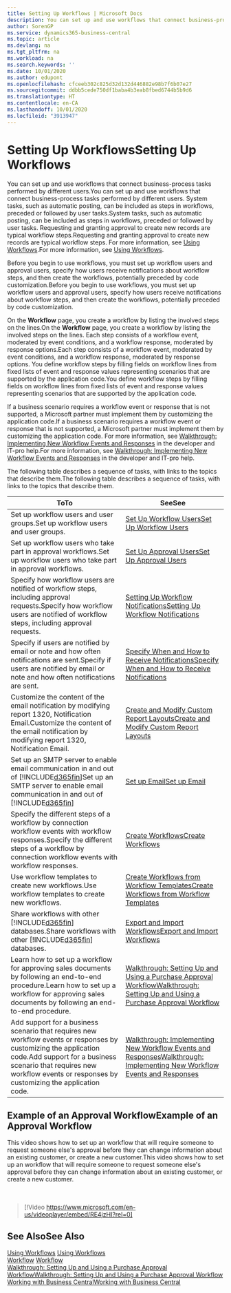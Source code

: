 ```yaml
---
title: Setting Up Workflows | Microsoft Docs
description: You can set up and use workflows that connect business-process tasks performed by different users. System tasks, such as automatic posting, can be included as steps in workflows, preceded or followed by user tasks. Requesting and granting approval to create new records are typical workflow steps.
author: SorenGP
ms.service: dynamics365-business-central
ms.topic: article
ms.devlang: na
ms.tgt_pltfrm: na
ms.workload: na
ms.search.keywords: ''
ms.date: 10/01/2020
ms.author: edupont
ms.openlocfilehash: cfceeb302c825d32d132d446882e98b7f6b07e27
ms.sourcegitcommit: ddbb5cede750df1baba4b3eab8fbed6744b5b9d6
ms.translationtype: HT
ms.contentlocale: en-CA
ms.lasthandoff: 10/01/2020
ms.locfileid: "3913947"
---
```

# <a name="setting-up-workflows"></a><span data-ttu-id="721a6-105">Setting Up Workflows</span><span class="sxs-lookup"><span data-stu-id="721a6-105">Setting Up Workflows</span></span>
<span data-ttu-id="721a6-106">You can set up and use workflows that connect business-process tasks performed by different users.</span><span class="sxs-lookup"><span data-stu-id="721a6-106">You can set up and use workflows that connect business-process tasks performed by different users.</span></span> <span data-ttu-id="721a6-107">System tasks, such as automatic posting, can be included as steps in workflows, preceded or followed by user tasks.</span><span class="sxs-lookup"><span data-stu-id="721a6-107">System tasks, such as automatic posting, can be included as steps in workflows, preceded or followed by user tasks.</span></span> <span data-ttu-id="721a6-108">Requesting and granting approval to create new records are typical workflow steps.</span><span class="sxs-lookup"><span data-stu-id="721a6-108">Requesting and granting approval to create new records are typical workflow steps.</span></span> <span data-ttu-id="721a6-109">For more information, see [Using Workflows](across-use-workflows.md).</span><span class="sxs-lookup"><span data-stu-id="721a6-109">For more information, see [Using Workflows](across-use-workflows.md).</span></span>  

 <span data-ttu-id="721a6-110">Before you begin to use workflows, you must set up workflow users and approval users, specify how users receive notifications about workflow steps, and then create the workflows, potentially preceded by code customization.</span><span class="sxs-lookup"><span data-stu-id="721a6-110">Before you begin to use workflows, you must set up workflow users and approval users, specify how users receive notifications about workflow steps, and then create the workflows, potentially preceded by code customization.</span></span>  

 <span data-ttu-id="721a6-111">On the **Workflow** page, you create a workflow by listing the involved steps on the lines.</span><span class="sxs-lookup"><span data-stu-id="721a6-111">On the **Workflow** page, you create a workflow by listing the involved steps on the lines.</span></span> <span data-ttu-id="721a6-112">Each step consists of a workflow event, moderated by event conditions, and a workflow response, moderated by response options.</span><span class="sxs-lookup"><span data-stu-id="721a6-112">Each step consists of a workflow event, moderated by event conditions, and a workflow response, moderated by response options.</span></span> <span data-ttu-id="721a6-113">You define workflow steps by filling fields on workflow lines from fixed lists of event and response values representing scenarios that are supported by the application code.</span><span class="sxs-lookup"><span data-stu-id="721a6-113">You define workflow steps by filling fields on workflow lines from fixed lists of event and response values representing scenarios that are supported by the application code.</span></span>  

 <span data-ttu-id="721a6-114">If a business scenario requires a workflow event or response that is not supported, a Microsoft partner must implement them by customizing the application code.</span><span class="sxs-lookup"><span data-stu-id="721a6-114">If a business scenario requires a workflow event or response that is not supported, a Microsoft partner must implement them by customizing the application code.</span></span> <span data-ttu-id="721a6-115">For more information, see [Walkthrough: Implementing New Workflow Events and Responses](/dynamics-nav/Walkthrough--Implementing-New-Workflow-Events-and-Responses) in the developer and IT-pro help.</span><span class="sxs-lookup"><span data-stu-id="721a6-115">For more information, see [Walkthrough: Implementing New Workflow Events and Responses](/dynamics-nav/Walkthrough--Implementing-New-Workflow-Events-and-Responses) in the developer and IT-pro help.</span></span>

 <span data-ttu-id="721a6-116">The following table describes a sequence of tasks, with links to the topics that describe them.</span><span class="sxs-lookup"><span data-stu-id="721a6-116">The following table describes a sequence of tasks, with links to the topics that describe them.</span></span>  

|<span data-ttu-id="721a6-117">**To**</span><span class="sxs-lookup"><span data-stu-id="721a6-117">**To**</span></span>|<span data-ttu-id="721a6-118">**See**</span><span class="sxs-lookup"><span data-stu-id="721a6-118">**See**</span></span>|  
|------------|-------------|  
|<span data-ttu-id="721a6-119">Set up workflow users and user groups.</span><span class="sxs-lookup"><span data-stu-id="721a6-119">Set up workflow users and user groups.</span></span>|[<span data-ttu-id="721a6-120">Set Up Workflow Users</span><span class="sxs-lookup"><span data-stu-id="721a6-120">Set Up Workflow Users</span></span>](across-how-to-set-up-workflow-users.md)|  
|<span data-ttu-id="721a6-121">Set up workflow users who take part in approval workflows.</span><span class="sxs-lookup"><span data-stu-id="721a6-121">Set up workflow users who take part in approval workflows.</span></span>|[<span data-ttu-id="721a6-122">Set Up Approval Users</span><span class="sxs-lookup"><span data-stu-id="721a6-122">Set Up Approval Users</span></span>](across-how-to-set-up-approval-users.md)|  
|<span data-ttu-id="721a6-123">Specify how workflow users are notified of workflow steps, including approval requests.</span><span class="sxs-lookup"><span data-stu-id="721a6-123">Specify how workflow users are notified of workflow steps, including approval requests.</span></span>|[<span data-ttu-id="721a6-124">Setting Up Workflow Notifications</span><span class="sxs-lookup"><span data-stu-id="721a6-124">Setting Up Workflow Notifications</span></span>](across-setting-up-workflow-notifications.md)|  
|<span data-ttu-id="721a6-125">Specify if users are notified by email or note and how often notifications are sent.</span><span class="sxs-lookup"><span data-stu-id="721a6-125">Specify if users are notified by email or note and how often notifications are sent.</span></span>|[<span data-ttu-id="721a6-126">Specify When and How to Receive Notifications</span><span class="sxs-lookup"><span data-stu-id="721a6-126">Specify When and How to Receive Notifications</span></span>](across-how-to-specify-when-and-how-to-receive-notifications.md)|  
|<span data-ttu-id="721a6-127">Customize the content of the email notification by modifying report 1320, Notification Email.</span><span class="sxs-lookup"><span data-stu-id="721a6-127">Customize the content of the email notification by modifying report 1320, Notification Email.</span></span>|[<span data-ttu-id="721a6-128">Create and Modify Custom Report Layouts</span><span class="sxs-lookup"><span data-stu-id="721a6-128">Create and Modify Custom Report Layouts</span></span>](ui-how-create-custom-report-layout.md)|  
|<span data-ttu-id="721a6-129">Set up an SMTP server to enable email communication in and out of [!INCLUDE[d365fin](includes/d365fin_md.md)]</span><span class="sxs-lookup"><span data-stu-id="721a6-129">Set up an SMTP server to enable email communication in and out of [!INCLUDE[d365fin](includes/d365fin_md.md)]</span></span>|[<span data-ttu-id="721a6-130">Set up Email</span><span class="sxs-lookup"><span data-stu-id="721a6-130">Set up Email</span></span>](admin-how-setup-email.md)|
|<span data-ttu-id="721a6-131">Specify the different steps of a workflow by connection workflow events with workflow responses.</span><span class="sxs-lookup"><span data-stu-id="721a6-131">Specify the different steps of a workflow by connection workflow events with workflow responses.</span></span>|[<span data-ttu-id="721a6-132">Create Workflows</span><span class="sxs-lookup"><span data-stu-id="721a6-132">Create Workflows</span></span>](across-how-to-create-workflows.md)|  
|<span data-ttu-id="721a6-133">Use workflow templates to create new workflows.</span><span class="sxs-lookup"><span data-stu-id="721a6-133">Use workflow templates to create new workflows.</span></span>|[<span data-ttu-id="721a6-134">Create Workflows from Workflow Templates</span><span class="sxs-lookup"><span data-stu-id="721a6-134">Create Workflows from Workflow Templates</span></span>](across-how-to-create-workflows-from-workflow-templates.md)|  
|<span data-ttu-id="721a6-135">Share workflows with other [!INCLUDE[d365fin](includes/d365fin_md.md)] databases.</span><span class="sxs-lookup"><span data-stu-id="721a6-135">Share workflows with other [!INCLUDE[d365fin](includes/d365fin_md.md)] databases.</span></span>|[<span data-ttu-id="721a6-136">Export and Import Workflows</span><span class="sxs-lookup"><span data-stu-id="721a6-136">Export and Import Workflows</span></span>](across-how-to-export-and-import-workflows.md)|  
|<span data-ttu-id="721a6-137">Learn how to set up a workflow for approving sales documents by following an end-to-end procedure.</span><span class="sxs-lookup"><span data-stu-id="721a6-137">Learn how to set up a workflow for approving sales documents by following an end-to-end procedure.</span></span>|[<span data-ttu-id="721a6-138">Walkthrough: Setting Up and Using a Purchase Approval Workflow</span><span class="sxs-lookup"><span data-stu-id="721a6-138">Walkthrough: Setting Up and Using a Purchase Approval Workflow</span></span>](walkthrough-setting-up-and-using-a-purchase-approval-workflow.md)|  
|<span data-ttu-id="721a6-139">Add support for a business scenario that requires new workflow events or responses by customizing the application code.</span><span class="sxs-lookup"><span data-stu-id="721a6-139">Add support for a business scenario that requires new workflow events or responses by customizing the application code.</span></span>|[<span data-ttu-id="721a6-140">Walkthrough: Implementing New Workflow Events and Responses</span><span class="sxs-lookup"><span data-stu-id="721a6-140">Walkthrough: Implementing New Workflow Events and Responses</span></span>](/dynamics-nav/Walkthrough--Implementing-New-Workflow-Events-and-Responses)|  

## <a name="example-of-an-approval-workflow"></a><span data-ttu-id="721a6-141">Example of an Approval Workflow</span><span class="sxs-lookup"><span data-stu-id="721a6-141">Example of an Approval Workflow</span></span>
<span data-ttu-id="721a6-142">This video shows how to set up an workflow that will require someone to request someone else's approval before they can change information about an existing customer, or create a new customer.</span><span class="sxs-lookup"><span data-stu-id="721a6-142">This video shows how to set up an workflow that will require someone to request someone else's approval before they can change information about an existing customer, or create a new customer.</span></span>  
<br><br>  

> [!Video https://www.microsoft.com/en-us/videoplayer/embed/RE4jzHI?rel=0]

## <a name="see-also"></a><span data-ttu-id="721a6-143">See Also</span><span class="sxs-lookup"><span data-stu-id="721a6-143">See Also</span></span>  
 <span data-ttu-id="721a6-144">[Using Workflows](across-use-workflows.md) </span><span class="sxs-lookup"><span data-stu-id="721a6-144">[Using Workflows](across-use-workflows.md) </span></span>  
 <span data-ttu-id="721a6-145">[Workflow](across-workflow.md) </span><span class="sxs-lookup"><span data-stu-id="721a6-145">[Workflow](across-workflow.md) </span></span>  
 [<span data-ttu-id="721a6-146">Walkthrough: Setting Up and Using a Purchase Approval Workflow</span><span class="sxs-lookup"><span data-stu-id="721a6-146">Walkthrough: Setting Up and Using a Purchase Approval Workflow</span></span>](walkthrough-setting-up-and-using-a-purchase-approval-workflow.md)  
 [<span data-ttu-id="721a6-147">Working with Business Central</span><span class="sxs-lookup"><span data-stu-id="721a6-147">Working with Business Central</span></span>](ui-work-product.md)

